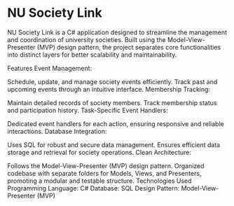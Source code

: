 # NU Society Link

NU Society Link is a C# application designed to streamline the management and coordination of university societies. Built using the Model-View-Presenter (MVP) design pattern, the project separates core functionalities into distinct layers for better scalability and maintainability.

Features
Event Management:

Schedule, update, and manage society events efficiently.
Track past and upcoming events through an intuitive interface.
Membership Tracking:

Maintain detailed records of society members.
Track membership status and participation history.
Task-Specific Event Handlers:

Dedicated event handlers for each action, ensuring responsive and reliable interactions.
Database Integration:

Uses SQL for robust and secure data management.
Ensures efficient data storage and retrieval for society operations.
Clean Architecture:

Follows the Model-View-Presenter (MVP) design pattern.
Organized codebase with separate folders for Models, Views, and Presenters, promoting a modular and testable structure.
Technologies Used
Programming Language: C#
Database: SQL
Design Pattern: Model-View-Presenter (MVP)
